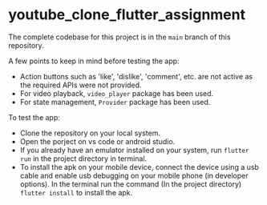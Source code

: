 # youtube_clone_flutter_assignment

The complete codebase for this project is in the `main` branch of this repository.

A few points to keep in mind before testing the app:

- Action buttons such as 'like', 'dislike', 'comment', etc. are not active as the required APIs were not provided.
- For video playback, `video_player` package has been used.
- For state management, `Provider` package has been used.

To test the app:
- Clone the repository on your local system.
- Open the porject on vs code or android studio.
- If you already have an emulator installed on your system, run `flutter run`  in the project directory in terminal.
- To install the apk on your mobile device, connect the device using a usb cable and enable usb debugging on your mobile phone (in developer options). In the terminal run the command (In the project directory) `flutter install` to install the apk.
